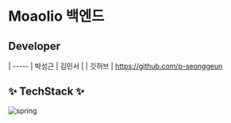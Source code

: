 # Moaolio 백엔드 


## Developer
| ----- | 박성근 | 김민서 |
| 깃허브 | https://github.com/p-seonggeun

## :sparkles: TechStack :sparkles:

![spring](https://img.shields.io/badge/Spring-6DB33F?style=for-the-badge&logo=spring&logoColor=white)


